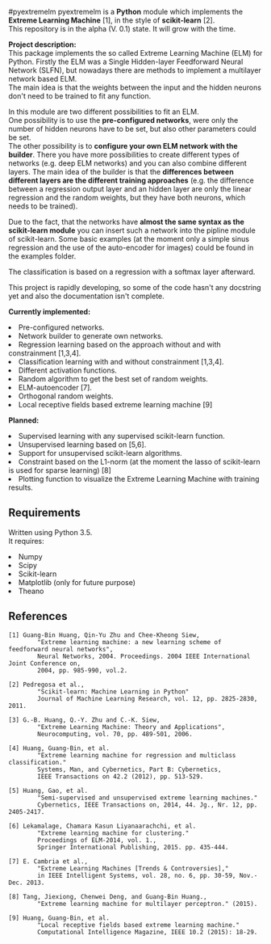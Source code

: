 #pyextremelm
pyextremelm is a **Python** module which implements the
**Extreme Learning Machine** [1], in the style of **scikit-learn** [2]. </br>
This repository is in the alpha (V. 0.1) state. It will grow with the time.

**Project description:**</br>
This package implements the so called Extreme Learning Machine (ELM) for Python.
Firstly the ELM was a Single Hidden-layer Feedforward Neural Network (SLFN),
but nowadays there are methods to implement a multilayer network based ELM.</br>
The main idea is that the weights between the input and the hidden neurons
don't need to be trained to fit any function.</br>

In this module are two different possibilities to fit an ELM.</br>
One possibility is
to use the **pre-configured networks**, were only the number of hidden neurons have
to be set, but also other parameters could be set.</br>
The other possibility is to **configure your own ELM network with the
builder**. There you have more possibilities to create different types of networks
(e.g. deep ELM networks) and you can also combine different layers. The main
idea of the builder is that the **differences between different layers are
the different training approaches** (e.g. the difference between a
regression output layer and an hidden layer are only the linear regression and
the random weights, but they have both neurons, which needs to be trained).</br>

Due to the fact, that the networks have **almost the same syntax as the
scikit-learn module** you can insert such a network into the pipline module of
scikit-learn.
Some basic examples (at the moment only a simple sinus regression and the use
of the auto-encoder for images) could be found in the examples folder.

The classification is based on a regression with a softmax layer afterward.

This project is rapidly developing, so some of the code
hasn't any docstring yet and also the documentation isn't complete.


**Currently implemented:**
<li>Pre-configured networks.
<li>Network builder to generate own networks.
<li>Regression learning based on the approach without and with constrainment [1,3,4].
<li>Classification learning with and without constrainment [1,3,4].
<li>Different activation functions.
<li>Random algorithm to get the best set of random weights.
<li>ELM-autoencoder [7].
<li>Orthogonal random weights.
<li>Local receptive fields based extreme learning machine [9]


**Planned:**
<li>Supervised learning with any supervised scikit-learn function.
<li>Unsupervised learning based on [5,6].
<li>Support for unsupervised scikit-learn algorithms.
<li>Constraint based on the L1-norm (at the moment the lasso of scikit-learn
is used for sparse learning) [8]
<li>Plotting function to visualize the Extreme Learning Machine with training results.



Requirements
------------
Written using Python 3.5.<br>
It requires:
<li>Numpy
<li>Scipy
<li>Scikit-learn
<li>Matplotlib (only for future purpose)
<li>Theano


References
----------
```
[1] Guang-Bin Huang, Qin-Yu Zhu and Chee-Kheong Siew,
        "Extreme learning machine: a new learning scheme of feedforward neural networks",
        Neural Networks, 2004. Proceedings. 2004 IEEE International Joint Conference on,
        2004, pp. 985-990, vol.2.

[2] Pedregosa et al.,
        "Scikit-learn: Machine Learning in Python"
        Journal of Machine Learning Research, vol. 12, pp. 2825-2830, 2011.

[3] G.-B. Huang, Q.-Y. Zhu and C.-K. Siew,
        "Extreme Learning Machine: Theory and Applications",
        Neurocomputing, vol. 70, pp. 489-501, 2006.

[4] Huang, Guang-Bin, et al.
        "Extreme learning machine for regression and multiclass classification."
        Systems, Man, and Cybernetics, Part B: Cybernetics,
        IEEE Transactions on 42.2 (2012), pp. 513-529.

[5] Huang, Gao, et al.
        "Semi-supervised and unsupervised extreme learning machines."
        Cybernetics, IEEE Transactions on, 2014, 44. Jg., Nr. 12, pp. 2405-2417.

[6] Lekamalage, Chamara Kasun Liyanaarachchi, et al.
        "Extreme learning machine for clustering."
        Proceedings of ELM-2014, vol. 1.,
        Springer International Publishing, 2015. pp. 435-444.

[7] E. Cambria et al.,
        "Extreme Learning Machines [Trends & Controversies],"
        in IEEE Intelligent Systems, vol. 28, no. 6, pp. 30-59, Nov.-Dec. 2013.

[8] Tang, Jiexiong, Chenwei Deng, and Guang-Bin Huang.,
        "Extreme learning machine for multilayer perceptron." (2015).

[9] Huang, Guang-Bin, et al.
        "Local receptive fields based extreme learning machine."
        Computational Intelligence Magazine, IEEE 10.2 (2015): 18-29.

```

